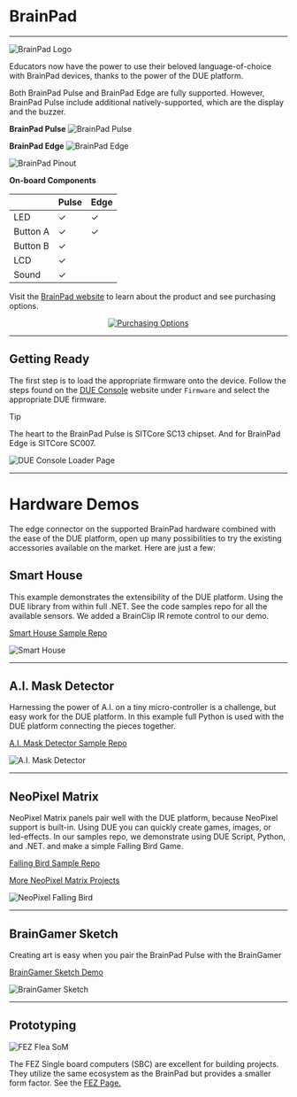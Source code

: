 ﻿# BrainPad
---
![BrainPad Logo](images/brainpad-logo.png) 

Educators now have the power to use their beloved language-of-choice with BrainPad devices, thanks to the power of the DUE platform.

Both BrainPad Pulse and BrainPad Edge are fully supported. However, BrainPad Pulse include additional natively-supported, which are the display and the buzzer.

**BrainPad Pulse**
![BrainPad Pulse](images/brainpad-pulse.png) 

**BrainPad Edge**
![BrainPad Edge](images/brainpad-edge.png) 

![BrainPad Pinout](images/edge-pulse-due-pinout.png) 

**On-board Components**


|       | Pulse | Edge
---     | ---   | ---
LED|   ✓   |    ✓
Button A|   ✓   |    ✓
Button B|   ✓   |    
LCD     |   ✓   | 
Sound   |   ✓   |    


Visit the [BrainPad website](https://www.brainpad.com) to learn about the product and see purchasing options.

<div style="text-align: center;">

[![Purchasing Options](images/btn-buy.png)](https://www.brainpad.com)

</div>

---

## Getting Ready
The first step is to load the appropriate firmware onto the device. Follow the steps found on the [DUE Console](https://console.duelink.com/) website under `Firmware` and select the appropriate DUE firmware. 

> [!TIP]
> The heart to the BrainPad Pulse is SITCore SC13 chipset. And for BrainPad Edge is SITCore SC007.

![DUE Console Loader Page](images/loader.png) 

---

# Hardware Demos
The edge connector on the supported BrainPad hardware combined with the ease of the DUE platform, open up many possibilities to try the existing accessories available on the market. Here are just a few:

## Smart House
This example demonstrates the extensibility of the DUE platform. Using the DUE library from within full .NET. See the code samples repo for all the available sensors. We added a BrainClip IR remote control to our demo. 

[Smart House Sample Repo](https://github.com/ghi-electronics/due-samples/tree/main/BrainPad/SmartHome)

![Smart House](images/smart-house-demo.jpg) 

---

## A.I. Mask Detector
Harnessing the power of A.I. on a tiny micro-controller is a challenge, but easy work for the DUE platform. In this example full Python is used with the DUE platform connecting the pieces together. 

[A.I. Mask Detector Sample Repo](https://github.com/ghi-electronics/due-samples/tree/main/AI-MaskDetect/python)

![A.I. Mask Detector](images/ai-mask-detect.gif) 

---
## NeoPixel Matrix 
NeoPixel Matrix panels pair well with the DUE platform, because NeoPixel support is built-in. Using DUE you can quickly create games, images, or led-effects. In our samples repo, we demonstrate using DUE Script, Python, and .NET. and make a simple Falling Bird Game.

[Falling Bird Sample Repo](https://github.com/ghi-electronics/due-samples/tree/main/NeoMatrix/16x16/FallingBird)

[More NeoPixel Matrix Projects](../software/due-script/samples/neopixel-matrix.md)

![NeoPixel Falling Bird](images/falling-bird.gif) 

---
## BrainGamer Sketch
Creating art is easy when you pair the BrainPad Pulse with the BrainGamer

[BrainGamer Sketch Demo](../software/due-script/samples/pulse-gamer-sketch.md)

![BrainGamer Sketch](../software/due-script/samples/images/braingamer-sketch.gif)

---

## Prototyping

![FEZ Flea SoM](images/flea-som.jpg) 

The FEZ Single board computers (SBC) are excellent for building projects. They utilize the same ecosystem as the BrainPad but provides a smaller form factor. See the [FEZ Page.](fez.md)


